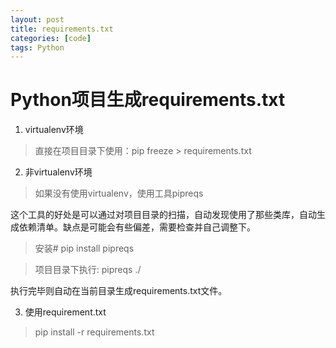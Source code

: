 ```yaml
---
layout: post
title: requirements.txt
categories: [code]
tags: Python
---
```


# Python项目生成requirements.txt

1. virtualenv环境
> 直接在项目目录下使用：pip freeze > requirements.txt

2. 非virtualenv环境

> 如果没有使用virtualenv，使用工具pipreqs

这个工具的好处是可以通过对项目目录的扫描，自动发现使用了那些类库，自动生成依赖清单。缺点是可能会有些偏差，需要检查并自己调整下。

> 安装# pip install pipreqs

> 项目目录下执行: pipreqs ./

执行完毕则自动在当前目录生成requirements.txt文件。

3. 使用requirement.txt

> pip install -r requirements.txt
